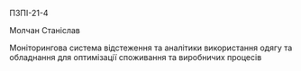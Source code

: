 ПЗПІ-21-4

Молчан Станіслав

Моніторингова система відстеження та аналітики використання одягу та обладнання для оптимізації споживання та виробничих процесів

